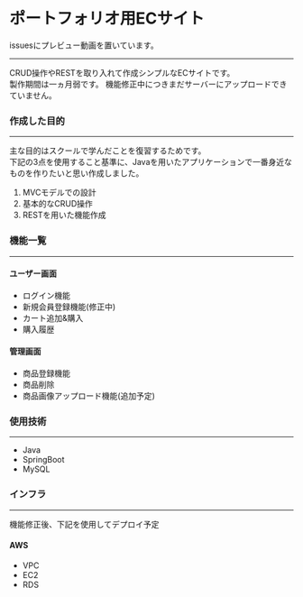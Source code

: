# ポートフォリオ用ECサイト   
issuesにプレビュー動画を置いています。
___
CRUD操作やRESTを取り入れて作成シンプルなECサイトです。  
製作期間は一ヵ月弱です。
機能修正中につきまだサーバーにアップロードできていません。

### 作成した目的
___
主な目的はスクールで学んだことを復習するためです。   
下記の3点を使用すること基準に、Javaを用いたアプリケーションで一番身近なものを作りたいと思い作成しました。
1. MVCモデルでの設計
1. 基本的なCRUD操作
1. RESTを用いた機能作成

### 機能一覧
___
#### ユーザー画面
+ ログイン機能
+ 新規会員登録機能(修正中)
+ カート追加&購入 
+ 購入履歴

#### 管理画面
+ 商品登録機能
+ 商品削除
+ 商品画像アップロード機能(追加予定)

### 使用技術
___
+ Java
+ SpringBoot
+ MySQL

### インフラ
___
機能修正後、下記を使用してデプロイ予定
#### AWS
+ VPC
+ EC2
+ RDS
